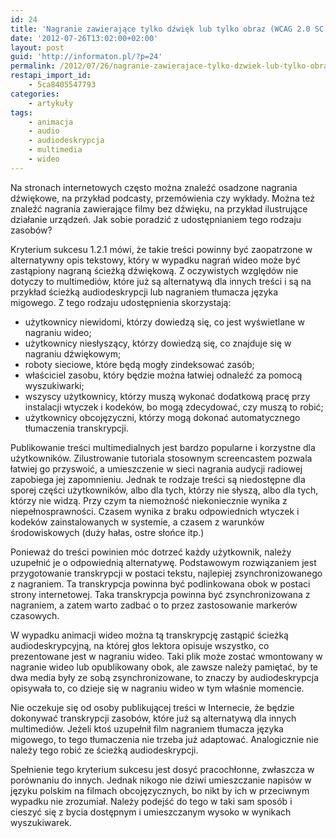 ```yaml
---
id: 24
title: 'Nagranie zawierające tylko dźwięk lub tylko obraz (WCAG 2.0 SC 1.2.1, poziom A)'
date: '2012-07-26T13:02:00+02:00'
layout: post
guid: 'http://informaton.pl/?p=24'
permalink: /2012/07/26/nagranie-zawierajace-tylko-dzwiek-lub-tylko-obraz-wcag-2-0-sc-1-2-1-poziom-a/
restapi_import_id:
    - 5ca8405547793
categories:
    - artykuły
tags:
    - animacja
    - audio
    - audiodeskrypcja
    - multimedia
    - wideo
---
```


Na stronach internetowych często można znaleźć osadzone nagrania dźwiękowe, na przykład podcasty, przemówienia czy wykłady. Można też znaleźć nagrania zawierające filmy bez dźwięku, na przykład ilustrujące działanie urządzeń. Jak sobie poradzić z udostępnianiem tego rodzaju zasobów?

Kryterium sukcesu 1.2.1 mówi, że takie treści powinny być zaopatrzone w alternatywny opis tekstowy, który w wypadku nagrań wideo może być zastąpiony nagraną ścieżką dźwiękową. Z oczywistych względów nie dotyczy to multimediów, które już są alternatywą dla innych treści i są na przykład ścieżką audiodeskrypcji lub nagraniem tłumacza języka migowego. Z tego rodzaju udostępnienia skorzystają:

- użytkownicy niewidomi, którzy dowiedzą się, co jest wyświetlane w nagraniu wideo;
- użytkownicy niesłyszący, którzy dowiedzą się, co znajduje się w nagraniu dźwiękowym;
- roboty sieciowe, które będą mogły zindeksować zasób;
- właściciel zasobu, który będzie można łatwiej odnaleźć za pomocą wyszukiwarki;
- wszyscy użytkownicy, którzy muszą wykonać dodatkową pracę przy instalacji wtyczek i kodeków, bo mogą zdecydować, czy muszą to robić;
- użytkownicy obcojęzyczni, którzy mogą dokonać automatycznego tłumaczenia transkrypcji.

Publikowanie treści multimedialnych jest bardzo popularne i korzystne dla użytkowników. Zilustrowanie tutoriala stosownym screencastem pozwala łatwiej go przyswoić, a umieszczenie w sieci nagrania audycji radiowej zapobiega jej zapomnieniu. Jednak te rodzaje treści są niedostępne dla sporej części użytkowników, albo dla tych, którzy nie słyszą, albo dla tych, którzy nie widzą. Przy czym ta niemożność niekoniecznie wynika z niepełnosprawności. Czasem wynika z braku odpowiednich wtyczek i kodeków zainstalowanych w systemie, a czasem z warunków środowiskowych (duży hałas, ostre słońce itp.)

Ponieważ do treści powinien móc dotrzeć każdy użytkownik, należy uzupełnić je o odpowiednią alternatywę. Podstawowym rozwiązaniem jest przygotowanie transkrypcji w postaci tekstu, najlepiej zsynchronizowanego z nagraniem. Ta transkrypcja powinna być podlinkowana obok w postaci strony internetowej. Taka transkrypcja powinna być zsynchronizowana z nagraniem, a zatem warto zadbać o to przez zastosowanie markerów czasowych.

W wypadku animacji wideo można tą transkrypcję zastąpić ścieżką audiodeskrypcyjną, na której głos lektora opisuje wszystko, co prezentowane jest w nagraniu wideo. Taki plik może zostać wmontowany w nagranie wideo lub opublikowany obok, ale zawsze należy pamiętać, by te dwa media były ze sobą zsynchronizowane, to znaczy by audiodeskrypcja opisywała to, co dzieje się w nagraniu wideo w tym właśnie momencie.

Nie oczekuje się od osoby publikującej treści w Internecie, że będzie dokonywać transkrypcji zasobów, które już są alternatywą dla innych multimediów. Jeżeli ktoś uzupełnił film nagraniem tłumacza języka migowego, to tego tłumaczenia nie trzeba już adaptować. Analogicznie nie należy tego robić ze ścieżką audiodeskrypcji.

Spełnienie tego kryterium sukcesu jest dosyć pracochłonne, zwłaszcza w porównaniu do innych. Jednak nikogo nie dziwi umieszczanie napisów w języku polskim na filmach obcojęzycznych, bo nikt by ich w przeciwnym wypadku nie zrozumiał. Należy podejść do tego w taki sam sposób i cieszyć się z bycia dostępnym i umieszczanym wysoko w wynikach wyszukiwarek.